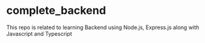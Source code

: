 # complete_backend
This repo is related to learning Backend using Node.js, Express.js along with Javascript and Typescript

